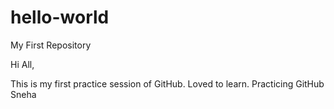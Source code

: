 # hello-world
My First Repository

Hi All,

This is my first practice session of GitHub. Loved to learn.
Practicing GitHub
Sneha
